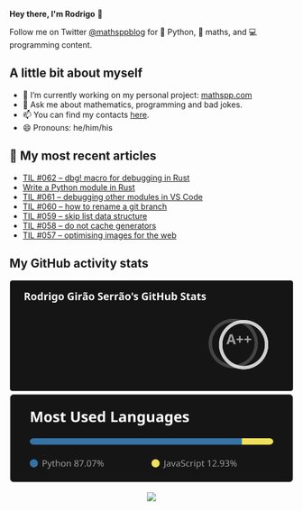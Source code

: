 **Hey there, I'm Rodrigo** 👋

Follow me on Twitter [@mathsppblog][twitter] for 🐍 Python, 🧠 maths, and 💻 programming content.


## A little bit about myself

- 🔭 I’m currently working on my personal project: [mathspp.com](https://mathspp.com)
- 💬 Ask me about mathematics, programming and bad jokes.
- 📫 You can find my contacts [here](https://mathspp.com/about#contacts).
- 😄 Pronouns: he/him/his


## 📖 My most recent articles

<!-- BLOG-POST-LIST:START -->
- [TIL #062 – dbg! macro for debugging in Rust](https://mathspp.com/blog/til/dbg%21-macro-for-debugging-in-rust)
- [Write a Python module in Rust](https://mathspp.com/blog/write-a-python-module-in-rust)
- [TIL #061 – debugging other modules in VS Code](https://mathspp.com/blog/til/debugging-other-modules-in-vscode)
- [TIL #060 – how to rename a git branch](https://mathspp.com/blog/til/rename-a-git-branch)
- [TIL #059 – skip list data structure](https://mathspp.com/blog/til/skip-list-data-structure)
- [TIL #058 – do not cache generators](https://mathspp.com/blog/til/do-not-cache-generators)
- [TIL #057 – optimising images for the web](https://mathspp.com/blog/til/optimising-images-for-the-web)
<!-- BLOG-POST-LIST:END -->


##  My GitHub activity stats

<!-- Thanks to ofek! -->

<img src="general_stats.svg" alt="GitHub Statistics" loading="lazy">

<img src="language_stats.svg" alt="Top Languages" loading="lazy">

<p align='center'><img src='https://visitor-badge.laobi.icu/badge?page_id=RodrigoGiraoSerrao'></p>

[twitter]: https://twitter.com/mathsppblog
